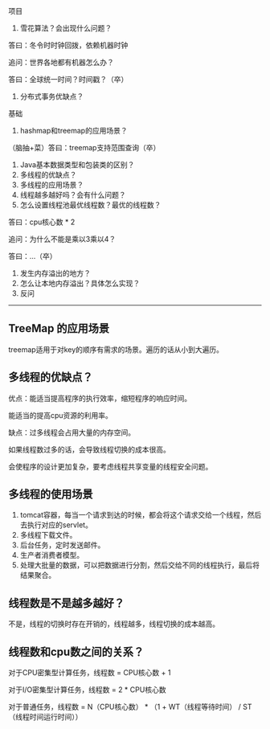 项目

1. 雪花算法？会出现什么问题？

答曰：冬令时时钟回拨，依赖机器时钟

追问：世界各地都有机器怎么办？

答曰：全球统一时间？时间戳？（卒）

1. 分布式事务优缺点？

基础

1. hashmap和treemap的应用场景？

（脑抽+菜）答曰：treemap支持范围查询（卒）

1. Java基本数据类型和包装类的区别？
2. 多线程的优缺点？
3. 多线程的应用场景？
4. 线程越多越好吗？会有什么问题？
5. 怎么设置线程池最优线程数？最优的线程数？

答曰：cpu核心数 * 2

追问：为什么不能是乘以3乘以4？

答曰：...（卒）

1. 发生内存溢出的地方？
2. 怎么让本地内存溢出？具体怎么实现？
3. 反问

****

## TreeMap 的应用场景

treemap适用于对key的顺序有需求的场景。遍历的话从小到大遍历。

## 多线程的优缺点？

优点：能适当提高程序的执行效率，缩短程序的响应时间。

能适当的提高cpu资源的利用率。

缺点：过多线程会占用大量的内存空间。

如果线程数过多的话，会导致线程切换的成本很高。

会使程序的设计更加复杂，要考虑线程共享变量的线程安全问题。

## 多线程的使用场景

1. tomcat容器，每当一个请求到达的时候，都会将这个请求交给一个线程，然后去执行对应的servlet。
2. 多线程下载文件。
3. 后台任务，定时发送邮件。
4. 生产者消费者模型。
5. 处理大批量的数据，可以把数据进行分割，然后交给不同的线程执行，最后将结果聚合。

## 线程数是不是越多越好？

不是，线程的切换时存在开销的，线程越多，线程切换的成本越高。

## 线程数和cpu数之间的关系？

对于CPU密集型计算任务，线程数 = CPU核心数 + 1

对于I/O密集型计算任务，线程数 = 2 * CPU核心数

对于普通任务，线程数 = N（CPU核心数） * （1 + WT（线程等待时间） /  ST（线程时间运行时间））

